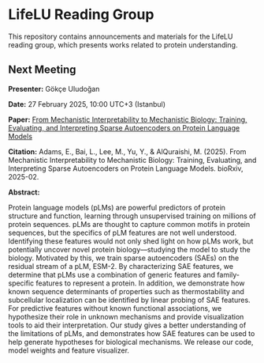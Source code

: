 # LifeLU Reading Group

This repository contains announcements and materials for the LifeLU reading group, which presents works related to protein understanding.

## Next Meeting

**Presenter:** Gökçe Uludoğan

**Date:** 27 February 2025, 10:00 UTC+3 (Istanbul)

**Paper:** [From Mechanistic Interpretability to Mechanistic Biology: Training, Evaluating, and Interpreting Sparse Autoencoders on Protein Language Models](https://www.biorxiv.org/content/10.1101/2025.02.06.636901v1)

**Citation:** Adams, E., Bai, L., Lee, M., Yu, Y., & AlQuraishi, M. (2025). From Mechanistic Interpretability to Mechanistic Biology: Training, Evaluating, and Interpreting Sparse Autoencoders on Protein Language Models. bioRxiv, 2025-02. 

**Abstract:**

Protein language models (pLMs) are powerful predictors of protein structure and function, learning through unsupervised training on millions of protein sequences. pLMs are thought to capture common motifs in protein sequences, but the specifics of pLM features are not well understood. Identifying these features would not only shed light on how pLMs work, but potentially uncover novel protein biology––studying the model to study the biology. Motivated by this, we train sparse autoencoders (SAEs) on the residual stream of a pLM, ESM-2. By characterizing SAE features, we determine that pLMs use a combination of generic features and family-specific features to represent a protein. In addition, we demonstrate how known sequence determinants of properties such as thermostability and subcellular localization can be identified by linear probing of SAE features. For predictive features without known functional associations, we hypothesize their role in unknown mechanisms and provide visualization tools to aid their interpretation. Our study gives a better understanding of the limitations of pLMs, and demonstrates how SAE features can be used to help generate hypotheses for biological mechanisms. We release our code, model weights and feature visualizer.


